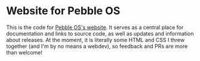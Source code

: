# Website for Pebble OS
This is the code for [Pebble OS's website](https://pebble-os.github.io). It serves as a central place for documentation and links to source code, as well as updates and information about releases.
At the moment, it is literally some HTML and CSS I threw together (and I'm by no means a webdev), so feedback and PRs are more than welcome!
